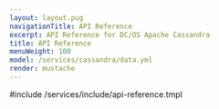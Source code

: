 ```yaml
---
layout: layout.pug
navigationTitle: API Reference
excerpt: API Reference for DC/OS Apache Cassandra
title: API Reference
menuWeight: 100
model: /services/cassandra/data.yml
render: mustache
---
```


#include /services/include/api-reference.tmpl
